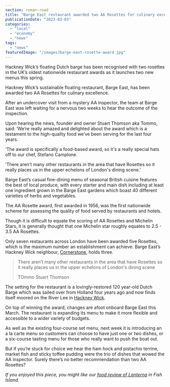 ```yaml
---
section: roman-road
title: "Barge East restaurant awarded two AA Rosettes for culinary excellence"
publicationDate: "2023-03-03"
categories: 
  - "local"
  - "economy"
  - "news"
tags: 
  - "news"
featuredImage: "/images/barge-east-rosette-award.jpg"
---
```


Hackney Wick’s floating Dutch barge has been recognised with two rosettes in the UK’s oldest nationwide restaurant awards as it launches two new menus this spring.

Hackney Wick’s sustainable floating restaurant, Barge East, has been awarded two AA Rosettes for culinary excellence. 

After an undercover visit from a mystery AA inspector, the team at Barge East was left waiting for a nervous two weeks to hear the outcome of the inspection. 

Upon hearing the news, founder and owner Stuart Thomson aka Tommo, said: ‘We’re really amazed and delighted about the award which is a testament to the high-quality food we’ve been serving for the last four years.

‘The award is specifically a food-based award, so it's a really special hats off to our chef, Stefano Camplone. 

‘There aren’t many other restaurants in the area that have Rosettes so it really places us in the upper echelons of London's dining scene.’ 

Barge East’s casual fine-dining menu of seasonal British cuisine features the best of local produce, with every starter and main dish including at least one ingredient grown in the Barge East gardens which boast 40 different varieties of herbs and vegetables.

The AA Rosette award, first awarded in 1956, was the first nationwide scheme for assessing the quality of food served by restaurants and hotels.

Though it is difficult to equate the scoring of AA Rosettes and Michelin Stars, it is generally thought that one Michelin star roughly equates to 2.5 - 3.5 AA Rosettes. 

Only seven restaurants across London have been awarded five Rosettes, which is the maximum number an establishment can achieve. Barge East’s Hackney Wick neighbour, [Cornerstone](https://romanroadlondon.com/hackney-wick-bars-restaurants-raves/), holds three.

> There aren’t many other restaurants in the area that have Rosettes so it really places us in the upper echelons of London's dining scene
> 
> TOmmo Stuart Thomson

The setting for the restaurant is a lovingly-restored 120 year-old Dutch Barge which was sailed over from Holland four years ago and now finds itself moored on the River Lee in [Hackney Wick](https://romanroadlondon.com/hackney-wick-brunch-cafes-coffee/). 

On top of winning the award, changes are afoot onboard Barge East this March. The restaurant is expanding its menu to make it more flexible and accessible to a wider variety of budgets. 

As well as the existing four-course set menu, next week it is introducing an a la carte menu so customers can choose to have just one or two dishes, or a six-course tasting menu for those who really want to push the boat out. 

But if you’re stuck for choice we hear the ham hock and pistachio terrine, market fish and sticky toffee pudding were the trio of dishes that wowed the AA inspector. Surely there’s no better recommendation than two AA Rosettes? 

_If you enjoyed this piece, you might like our_ [_food review of Lanterna_](https://romanroadlondon.com/lanterna-pizza-restaurant-bar-deli-fish-island-food-review/) _in Fish Island._ 


